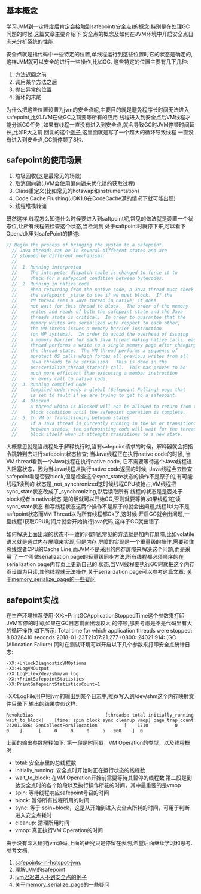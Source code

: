## 基本概念

学习JVM到一定程度后肯定会接触到safepoint(安全点)的概念,特别是在处理GC问题的时候,这篇文章主要介绍下
安全点的概念及如何在JVM环境中开启安全点日志来分析系统的性能.

<!-- more -->

安全点就是指代码中一些特定的位置,单线程运行到这些位置时它的状态是确定的,这样JVM就可以安全的进行一些操作,比如GC.
这些特定的位置主要有几下几种:
1. 方法返回之前
2. 调用某个方法之后
3. 抛出异常的位置
4. 循环的末尾

为什么把这些位置设置为jvm的安全点呢,主要目的就是避免程序长时间无法进入safepoint,比如JVM在做GC之前要等所有的应用
线程进入到安全点后VM线程才能分派GC任务 ,如果有线程一直没有进入到安全点,就会导致GC时JVM停顿时间延长,比如R大之前
回复的这个[例子](http://hllvm.group.iteye.com/group/topic/38232),这里面就是写了一个超大的循环导致线程
一直没有进入到安全点,GC前停顿了8秒.

## safepoint的使用场景

1. 垃圾回收(这是最常见的场景)
2. 取消偏向锁(JVM会使用偏向锁来优化锁的获取过程)
3. Class重定义(比如常见的hotswap和instrumentation)
4. Code Cache Flushing(JDK1.8在CodeCache满的情况下就可能出现)
5. 线程堆栈转储

既然这样,线程怎么知道什么时候要进入到saftpoint呢,常见的做法就是设置一个状态位,让所有线程去检查这个状态,当检测到
处于saftpoint时就停下来,可以看下OpenJdk里对safePoint的描述:
``` java
// Begin the process of bringing the system to a safepoint.
  // Java threads can be in several different states and are
  // stopped by different mechanisms:
  //
  //  1. Running interpreted
  //     The interpeter dispatch table is changed to force it to
  //     check for a safepoint condition between bytecodes.
  //  2. Running in native code
  //     When returning from the native code, a Java thread must check
  //     the safepoint _state to see if we must block.  If the
  //     VM thread sees a Java thread in native, it does
  //     not wait for this thread to block.  The order of the memory
  //     writes and reads of both the safepoint state and the Java
  //     threads state is critical.  In order to guarantee that the
  //     memory writes are serialized with respect to each other,
  //     the VM thread issues a memory barrier instruction
  //     (on MP systems).  In order to avoid the overhead of issuing
  //     a memory barrier for each Java thread making native calls, each Java
  //     thread performs a write to a single memory page after changing
  //     the thread state.  The VM thread performs a sequence of
  //     mprotect OS calls which forces all previous writes from all
  //     Java threads to be serialized.  This is done in the
  //     os::serialize_thread_states() call.  This has proven to be
  //     much more efficient than executing a membar instruction
  //     on every call to native code.
  //  3. Running compiled Code
  //     Compiled code reads a global (Safepoint Polling) page that
  //     is set to fault if we are trying to get to a safepoint.
  //  4. Blocked
  //     A thread which is blocked will not be allowed to return from the
  //     block condition until the safepoint operation is complete.
  //  5. In VM or Transitioning between states
  //     If a Java thread is currently running in the VM or transitioning
  //     between states, the safepointing code will wait for the thread to
  //     block itself when it attempts transitions to a new state.
```

大概意思就是当线程处于解释执行时,当有safepoint请求的时候，解释器就会把指令跳转到去进行safepoint状态检查;
 当Java线程正在执行native code的时候, 当VM thread看到一个Java线程在执行native code,
 它不需要等待这个Java线程进入阻塞状态，因为当Java线程从执行native code返回的时候,
 Java线程会去检查safepoint看是否要block,但是检查这个sync_state状态的操作不是原子的,有可能线程1读到的
 状态是_not_synchronized这时候线程CPU被抢占,VM线程把sync_state状态改成了_synchronizing,然后读取所有
 线程的状态是是否处于block或者in native状态,是的话就可以开始GC,否则就要等待.如果线程1在读sync_state状态
 和写线程状态这两个操作不是原子的就会出问题,线程1以为不是saftpoint状态而VM Thread以为所有线程都Ok了,这时候
 开启GC就会出问题,一旦线程1获取CPU时间片就会开始执行java代码,这样子GC就出错了.
 
 如何解决上面出现的状态不一致的问题呢,常见的方法就是加内存屏障,比如volatile语义就是通过内存屏障来实现,但是内存
 屏障的实现是一个重量级的操作,需要锁住总线或者CPU的Cache Line,而JVM不是采用的内存屏障来解决这个问题,而是采用
 了一个叫做serialization page的轻量级同步方法,所有线程都必须顺序的在serialization page内存页上更新自己的
 状态,当VM线程要执行GC时就把这个内存页设置为只读,其他线程就无法操作,关于serialization page可以参考这篇文章:
 [关于memory_serialize_page的一些疑问](http://hllvm.group.iteye.com/group/topic/38904)
 
 
## safepoint实战

在生产环境推荐使用-XX:+PrintGCApplicationStoppedTime这个参数来打印JVM暂停的时间,如果在GC日志前面出现较大
的停顿,那要考虑是不是代码里有大的循环操作,如下所示:
    Total time for which application threads were stopped: 8.8328410 seconds 
    2018-01-23T21:07:21.277+0800: 24021.914: [GC (Allocation Failure)
同时在测试环境可以开启以下几个参数来打印安全点统计日志:

    -XX:+UnlockDiagnosticVMOptions
    -XX:+LogVMOutput
    -XX:LogFile=/dev/shm/vm.log
    -XX:+PrintSafepointStatistics
    -XX:PrintSafepointStatisticsCount=1    
     
-XX:LogFile用户把jvm的输出到某个日志中,推荐写入到/dev/shm这个内存映射文件目录下,输出的结果类似这样:

    RevokeBias                           [threads: total initially_running wait_to_block]    [time: spin block sync cleanup vmop] page_trap_count
    24201.686: GenCollectForAllocation          [    1710          0              0    ]      [     0     0     0     5   900    ]  0
上面的输出参数解释如下:
第一段是时间戳，VM Operation的类型，以及线程概况
* total: 安全点里的总线程数
* initially_running: 安全点时开始时正在运行状态的线程数
* wait_to_block: 在VM Operation开始前需要等待其暂停的线程数
第二段是到达安全点时的各个阶段以及执行操作所花的时间，其中最重要的是vmop
* spin: 等待线程响应safepoint号召的时间
* block: 暂停所有线程所用的时间
* sync: 等于 spin+block，这是从开始到进入安全点所耗的时间，可用于判断进入安全点耗时
* cleanup: 清理所用时间
* vmop: 真正执行VM Operation的时间

由于没有深入研究jvm源码,上面的研究只是停留在表明,希望后面继续学习和思考.
参考文档:
1. [safepoints-in-hotspot-jvm.](http://blog.ragozin.info/2012/10/safepoints-in-hotspot-jvm.html)
2. [理解JVM的safepoint](http://blog.csdn.net/iter_zc/article/details/41847887)
3. [jvm迟迟进入不到安全点的例子](http://hllvm.group.iteye.com/group/topic/38232)
4. [关于memory_serialize_page的一些疑问](http://hllvm.group.iteye.com/group/topic/38904)
